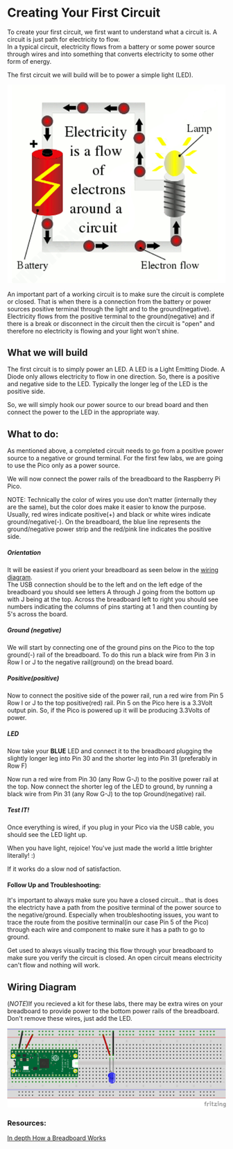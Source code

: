 # Creating Your First Circuit

To create your first circuit, we first want to understand what a circuit is.  A circuit is just path for electricity to flow.  
In a typical circuit, electricity flows from a battery or some power source through wires and into something that converts electricity to some other form of energy.

The first circuit we will build will be to power a simple light (LED).

![Basic Circuit](/images/Circuit.png)

An important part of a working circuit is to make sure the circuit is complete or closed.  That is when there is a connection from the battery or power sources positive terminal through the light and to the ground(negative).  Electricity flows from the positive terminal to the ground(negative) and if there is a break or disconnect in the circuit then the circuit is "open" and therefore no electricity is flowing and your light won't shine.

## What we will build

The first circuit is to simply power an LED.  A LED is a Light Emitting Diode.  A Diode only allows electricity to flow in one direction.  So, there is a positive and negative side to the LED.  Typically the longer leg of the LED is the positive side.


So, we will simply hook our power source to our bread board and then connect the power to the LED in the appropriate way. 

## What to do:

As mentioned above, a completed circuit needs to go from a positive power source to a negative or ground terminal.  For the first few labs, we are going to use the Pico only as a power source.  

We will now connect the power rails of the breadboard to the Raspberry Pi Pico.  


NOTE: Technically the color of wires you use don't matter (internally they are the same), but the color does make it easier to know the purpose.  Usually, red wires indicate positive(+) and black or white wires indicate ground/negative(-).  On the breadboard, the blue line represents the ground/negative power strip and the red/pink line indicates the positive side.

##### Orientation

It will be easiest if you orient your breadboard as seen below in the [wiring diagram](#wiring-diagram).   
The USB connection should be to the left and on the left edge of the breadboard you should see letters A through J going from the bottom up with J being at the top.  Across the breadboard left to right you should see numbers indicating the columns of pins starting at 1 and then counting by 5's across the board.


##### Ground (negative)

We will start by connecting one of the ground pins on the Pico to the top ground(-) rail of the breadboard.  To do this run a black wire from Pin 3 in Row I or J to the negative rail(ground) on the bread board.  

##### Positive(positive)
Now to connect the positive side of the power rail, run a red wire from Pin 5 Row I or J to the top positive(red) rail.  Pin 5 on the Pico here is a 3.3Volt output pin.  So, if the Pico is powered up it will be producing 3.3Volts of power.


##### LED

Now take your **BLUE** LED and connect it to the breadboard plugging the slightly longer leg into Pin 30 and the shorter leg into Pin 31 (preferably in Row F)

Now run a red wire from Pin 30 (any Row G-J) to the positive power rail at the top.  Now connect the shorter leg of the LED to ground, by running a black wire from Pin 31 (any Row G-J) to the top Ground(negative) rail.

##### Test IT!
Once everything is wired, if you plug in your Pico via the USB cable, you should see the LED light up.

When you have light, rejoice! You've just made the world a little brighter literally! :)

If it works do a slow nod of satisfaction.


#### Follow Up and Troubleshooting:

It's important to always make sure you have a closed circuit... that is does the electricty have a path from the positive terminal of the power source to the negative/ground.  Especially when troubleshooting issues, you want to trace the route from the positive terminal(in our case Pin 5 of the Pico) through each wire and component to make sure it has a path to go to ground.

Get used to always visually tracing this flow through your breadboard to make sure you verify the circuit is closed.  An open circuit means electricity can't flow and nothing will work.

## Wiring Diagram
(*NOTE*)If you recieved a kit for these labs, there may be extra wires on your breadboard to provide power to the bottom power rails of the breadboard.  Don't remove these wires, just add the LED.

![Basic LED Wiring Diagram](/images/1_Circuit_bb.png)



### Resources:

[In depth How a Breadboard Works](https://learn.sparkfun.com/tutorials/how-to-use-a-breadboard/all)
